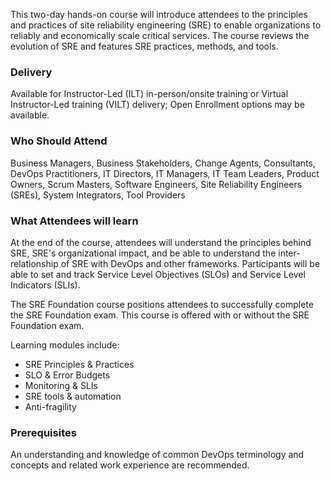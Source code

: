 <!--  Site Reliability Engineering (SRE) Foundation (DevOps Institute) -->

This two-day hands-on course will introduce attendees to the principles and practices of site reliability engineering (SRE) to enable organizations to reliably and economically scale critical services. The course reviews the evolution of SRE and features SRE practices, methods, and tools.


### Delivery

Available for Instructor-Led (ILT) in-person/onsite training or Virtual Instructor-Led training (VILT) delivery; Open Enrollment options may be available.


### Who Should Attend

Business Managers, Business Stakeholders, Change Agents, Consultants, DevOps Practitioners, IT Directors, IT Managers, IT Team Leaders, Product Owners, Scrum Masters, Software Engineers, Site Reliability Engineers (SREs), System Integrators, Tool Providers


### What Attendees will learn

At the end of the course, attendees will understand the principles behind SRE, SRE's organizational impact, and be able to understand the inter-relationship of SRE with DevOps and other frameworks. Participants will be able to set and track Service Level Objectives (SLOs) and Service Level Indicators (SLIs).

The SRE Foundation course positions attendees to successfully complete the SRE Foundation exam.
This course is offered with or without the SRE Foundation exam.

Learning modules include:

- SRE Principles & Practices
-	SLO & Error Budgets
- Monitoring & SLIs
- SRE tools & automation
- Anti-fragility


### Prerequisites

An understanding and knowledge of common DevOps terminology and concepts and related work experience are recommended.
